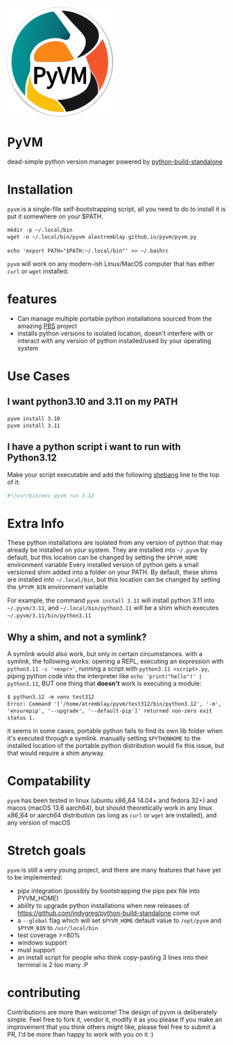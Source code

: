 ![PyVM Logo](logo.png)

# PyVM
dead-simple python version manager powered by [python-build-standalone](https://github.com/indygreg/python-build-standalone)

# Installation

`pyvm` is a single-file self-bootstrapping script, all you need to do to install it is put it somewhere on your $PATH.

```console
mkdir -p ~/.local/bin
wget -o ~/.local/bin/pyvm alextremblay.github.io/pyvm/pyvm.py

echo 'export PATH="$PATH:~/.local/bin"' >> ~/.bashrc
```

`pyvm` will work on any modern-ish Linux/MacOS computer that has either `curl` or `wget` installed.

# features
- Can manage multiple portable python installations sourced from the amazing [PBS](https://github.com/indygreg/python-build-standalone) project
- installs python versions to isolated location, doesn't interfere with or interact with any version of python installed/used by your operating system

# Use Cases

## I want python3.10 and 3.11 on my PATH

```console
pyvm install 3.10
pyvm install 3.11
```

## I have a python script i want to run with Python3.12

Make your script executable and add the following [shebang](https://linuxhandbook.com/shebang/) line to the top of it:

```sh
#!/usr/bin/env pyvm run 3.12
```

# Extra Info

These python installations are isolated from any version of python that may already be installed on your system. They are installed into `~/.pyvm` by default, but this location can be changed by setting the `$PYVM_HOME` environment variable
Every installed version of python gets a small versioned shim added into a folder on your PATH. By default, these shims are installed into `~/.local/bin`, but this location can be changed by setting the `$PYVM_BIN` environment variable

For example, the command `pyvm install 3.11` will install python 3.11 into `~/.pyvm/3.11`, and `~/.local/bin/python3.11` will be a shim which executes `~/.pyvm/3.11/bin/python3.11`

## Why a shim, and not a symlink?
A symlink would also work, but only in certain circumstances. with a symlink, the following works: opening a REPL, executing an expression with `python3.11 -c '<expr>'`, running a script with `python3.11 <script>.py`, piping python code into the interpreter like `echo 'print("hello")' | python3.11`, BUT one thing that **doesn't** work is executing a module:
```console
$ python3.12 -m venv test312
Error: Command '['/home/atremblay/pyvm/test312/bin/python3.12', '-m', 'ensurepip', '--upgrade', '--default-pip']' returned non-zero exit status 1.
```
it seems in some cases, portable python fails to find its own lib folder when it's executed through a symlink. manually setting `$PYTHONHOME` to the installed location of the portable python distribution would fix this issue, but that would require a shim anyway.


# Compatability
`pyvm` has been tested in linux (ubuntu x86_64 14.04+ and fedora 32+) and macos (macOS 13.6 aarch64), but should theoretically work in any linux x86_64 or aarch64 distribution (as long as `curl` or `wget` are installed), and any version of macOS

# Stretch goals
`pyvm` is still a very young project, and there are many features that have yet to be implemented:

- pipx integration (possibly by bootstrapping the pipx pex file into PYVM_HOME)
- ability to upgrade python installations when new releases of https://github.com/indygreg/python-build-standalone come out
- a `--global` flag which will set `$PYVM_HOME` default value to `/opt/pyvm` and `$PYVM_BIN` to `/usr/local/bin`
- test coverage >=80%
- windows support
- musl support
- an install script for people who think copy-pasting 3 lines into their terminal is 2 too many :P

# contributing
Contributions are more than welcome! The design of pyvm is deliberately simple. Feel free to fork it, vendor it, modify it as you please
If you make an improvement that you think others might like, please feel free to submit a PR, I'd be more than happy to work with you on it :)
